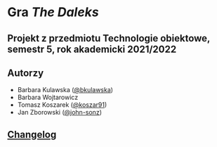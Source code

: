 # Gra <i>The Daleks</i>

## Projekt z przedmiotu Technologie obiektowe, semestr 5, rok akademicki 2021/2022

## Autorzy

- Barbara Kulawska ([@bkulawska](https://github.com/bkulawska))
- Barbara Wojtarowicz
- Tomasz Koszarek ([@koszar91](https://github.com/koszar91))
- Jan Zborowski ([@john-sonz](https://github.com/john-sonz))

## [Changelog](https://docs.google.com/document/d/1zPx-ABvNut8pxWqVkecDcQAaqJYj3TbBSvxM6fm1j_Y/edit?usp=sharing)
